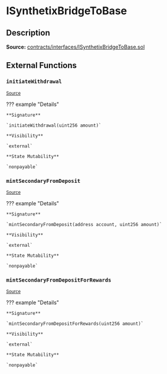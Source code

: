 # ISynthetixBridgeToBase

## Description

**Source:** [contracts/interfaces/ISynthetixBridgeToBase.sol](https://github.com/Synthetixio/synthetix/tree/v2.34.1-ovm/contracts/interfaces/ISynthetixBridgeToBase.sol)

## External Functions

### `initiateWithdrawal`

<sub>[Source](https://github.com/Synthetixio/synthetix/tree/v2.34.1-ovm/contracts/interfaces/ISynthetixBridgeToBase.sol#L6)</sub>

??? example "Details"

    **Signature**

    `initiateWithdrawal(uint256 amount)`

    **Visibility**

    `external`

    **State Mutability**

    `nonpayable`

### `mintSecondaryFromDeposit`

<sub>[Source](https://github.com/Synthetixio/synthetix/tree/v2.34.1-ovm/contracts/interfaces/ISynthetixBridgeToBase.sol#L9)</sub>

??? example "Details"

    **Signature**

    `mintSecondaryFromDeposit(address account, uint256 amount)`

    **Visibility**

    `external`

    **State Mutability**

    `nonpayable`

### `mintSecondaryFromDepositForRewards`

<sub>[Source](https://github.com/Synthetixio/synthetix/tree/v2.34.1-ovm/contracts/interfaces/ISynthetixBridgeToBase.sol#L12)</sub>

??? example "Details"

    **Signature**

    `mintSecondaryFromDepositForRewards(uint256 amount)`

    **Visibility**

    `external`

    **State Mutability**

    `nonpayable`
